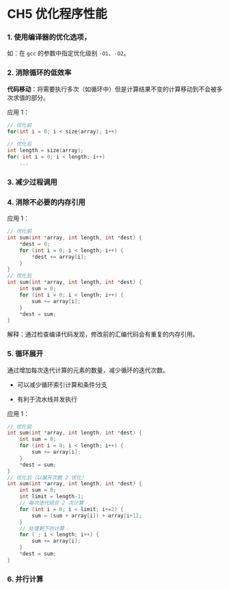# CH5 优化程序性能

### 1. 使用编译器的优化选项，

如：在 `gcc` 的参数中指定优化级别 `-O1`、`-O2`。

### 2. 消除循环的低效率

**代码移动**：将需要执行多次（如循环中）但是计算结果不变的计算移动到不会被多次求值的部分。

应用 1：

```c
// 优化前
for(int i = 0; i < size(array); i++)
    ...
// 优化后
int length = size(array);
for( int i = 0; i < length; i++)
    ...
```

### 3. 减少过程调用

### 4. 消除不必要的内存引用

应用 1：

```c
// 优化前
int sum(int *array, int length, int *dest) {
    *dest = 0;
    for (int i = 0; i < length; i++) {
        *dest += array[i];
    }
}
// 优化后
int sum(int *array, int length, int *dest) {
    int sum = 0;
    for (int i = 0; i < length; i++) {
        sum += array[i];
    }
    *dest = sum;
}
```

解释：通过检查编译代码发现，修改前的汇编代码会有重复的内存引用。

### 5. 循环展开

通过增加每次迭代计算的元素的数量，减少循环的迭代次数。

- 可以减少循环索引计算和条件分支

- 有利于流水线并发执行

应用 1：

```c
// 优化前
int sum(int *array, int length, int *dest) {
    int sum = 0;
    for (int i = 0; i < length; i++) {
        sum += array[i];
    }
    *dest = sum;
}
// 优化后（以展开次数 2 优化）
int sum(int *array, int length, int *dest) {
    int sum = 0;
    int limit = length-1;
    // 每次迭代结合 2 次计算
    for (int i = 0; i < limit; i+=2) {
        sum = (sum + array[i]) + array[i+1];
    }
    // 处理剩下的计算
    for ( ; i < length; i++) {
        sum += array[i];
    }
    *dest = sum;
}
```

### 6. 并行计算
